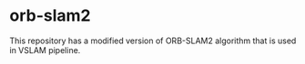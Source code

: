 # orb-slam2
This repository has a modified version of ORB-SLAM2 algorithm that is used in VSLAM pipeline.
